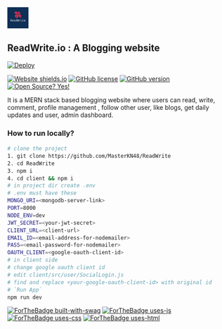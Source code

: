 <img src="client/public/logo.png" height='48px' />

## ReadWrite.io : A Blogging website

[![Deploy](https://www.herokucdn.com/deploy/button.svg)](https://readwrite0.herokuapp.com) 

[![Website shields.io](https://img.shields.io/website-up-down-green-red/http/shields.io.svg)](https://readwrite0.herokuapp.com) [![GitHub license](https://img.shields.io/github/license/Naereen/StrapDown.js.svg)](https://github.com/MasterKN48/blogs/master/LICENSE)  [![GitHub version](https://badge.fury.io/gh/Naereen%2FStrapDown.js.svg)]()  [![Open Source? Yes!](https://badgen.net/badge/Open%20Source%20%3F/Yes%21/blue?icon=github)](https://github.com/MasterKN48/ReadWrite)

It is a MERN stack based blogging website where users can read, write, comment, profile management , follow other user, like blogs, get daily updates and user, admin dashboard. 

### How to run locally?

```bash
# clone the project
1. git clone https://github.com/MasterKN48/ReadWrite
2. cd ReadWrite
3. npm i
4. cd client && npm i
# in project dir create .env
# .env must have these
MONGO_URI=<mongodb-server-link>
PORT=8000
NODE_ENV=dev
JWT_SECRET=<your-jwt-secret>
CLIENT_URL=<client-url>
EMAIL_ID=<email-address-for-nodemailer>
PASS=<email-password-for-nodemailer>
OAUTH_CLIENT=<google-oauth-client-id>
# in client side
# change google oauth client id
# edit client/src/user/SocialLogin.js
# find and replace <your-google-oauth-client-id> with original id
# `Run App`
npm run dev
```



[![ForTheBadge built-with-swag](http://ForTheBadge.com/images/badges/built-with-swag.svg)](https://hithub.com/MasterKN48/)  [![ForTheBadge uses-js](http://ForTheBadge.com/images/badges/uses-js.svg)](http://ForTheBadge.com)  [![ForTheBadge uses-css](http://ForTheBadge.com/images/badges/uses-css.svg)](http://ForTheBadge.com)  [![ForTheBadge uses-html](http://ForTheBadge.com/images/badges/uses-html.svg)](http://ForTheBadge.com)
